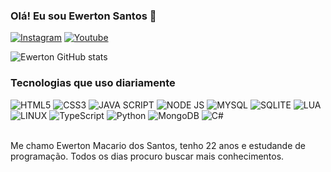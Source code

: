 ### Olá! Eu sou Ewerton Santos 🤙

[![Instagram](https://img.shields.io/badge/Instagram-E4405F?style=for-the-badge&logo=instagram&logoColor=white)](https://www.instagram.com/ewerton_wt7/)
[![Youtube](https://img.shields.io/badge/YouTube-FF0000?style=for-the-badge&logo=youtube&logoColor=white)](https://www.youtube.com/@santosdev021)

![Ewerton GitHub stats](https://github-readme-stats.vercel.app/api?username=ewertonwt7&show_icons=true&theme=dark)

### Tecnologias que uso diariamente

<div style="display: inline_block">
    <img aling="center" alt="HTML5" src="https://img.shields.io/badge/HTML5-E34F26?style=for-the-badge&logo=html5&logoColor=white"/>
    <img aling="center" alt="CSS3" src="https://img.shields.io/badge/CSS3-1572B6?style=for-the-badge&logo=css3&logoColor=white"/>
    <img aling="center" alt="JAVA SCRIPT" src="https://img.shields.io/badge/JavaScript-F7DF1E?style=for-the-badge&logo=javascript&logoColor=black"/>
    <img aling="center" alt="NODE JS" src="https://img.shields.io/badge/Node.js-43853D?style=for-the-badge&logo=node.js&logoColor=white"/>
    <img aling="center" alt="MYSQL" src="https://img.shields.io/badge/MySQL-00000F?style=for-the-badge&logo=mysql&logoColor=white"/>
    <img aling="center" alt="SQLITE" src="https://img.shields.io/badge/SQLite-07405E?style=for-the-badge&logo=sqlite&logoColor=white"/>
    <img aling="center" alt="LUA" src="https://img.shields.io/badge/Lua-2C2D72?style=for-the-badge&logo=lua&logoColor=white"/>
    <img aling="center" alt="LINUX" src="https://img.shields.io/badge/Linux-FCC624?style=for-the-badge&logo=linux&logoColor=black"/>
    <img aling="center" alt="TypeScript" src="https://img.shields.io/badge/TypeScript-007ACC?style=for-the-badge&logo=typescript&logoColor=white"/>
    <img aling="center" alt="Python" src="https://img.shields.io/badge/python-3670A0?style=for-the-badge&logo=python&logoColor=ffdd54"/>
    <img aling="center" alt="MongoDB" src="https://img.shields.io/badge/MongoDB-%234ea94b.svg?style=for-the-badge&logo=mongodb&logoColor=white"/>
    <img aling="center" alt="C#" src="https://img.shields.io/badge/C%23-239120?style=for-the-badge&logo=c-sharp&logoColor=white"/>
    
</div><br/>

Me chamo Ewerton Macario dos Santos, tenho 22 anos e estudande de programação. Todos os dias procuro buscar mais conhecimentos.
